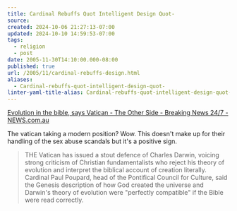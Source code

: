 ```yaml
---
title: Cardinal Rebuffs Quot Intelligent Design Quot-
source: 
created: 2024-10-06 21:27:13-07:00
updated: 2024-10-10 14:59:53-07:00
tags:
  - religion
  - post
date: 2005-11-30T14:10:00.000-08:00
published: true
url: /2005/11/cardinal-rebuffs-design.html
aliases:
  - Cardinal-rebuffs-quot-intelligent-design-quot-
linter-yaml-title-alias: Cardinal-rebuffs-quot-intelligent-design-quot-
---
```



[Evolution in the bible, says Vatican - The Other Side - Breaking News 24/7 - NEWS.com.au](http://www.news.com.au/story/0,10117,17162341-13762,00.html "Evolution in the bible, says Vatican - The Other Side - Breaking News 24/7 - NEWS.com.au")  
  
The vatican taking a modern position? Wow. This doesn't make up for their handling of the sex abuse scandals but it's a positive sign.  
  

>   
> THE Vatican has issued a stout defence of Charles Darwin, voicing strong criticism of Christian fundamentalists who reject his theory of evolution and interpret the biblical account of creation literally.  
> Cardinal Paul Poupard, head of the Pontifical Council for Culture, said the Genesis description of how God created the universe and Darwin's theory of evolution were "perfectly compatible" if the Bible were read correctly.
